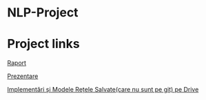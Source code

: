 # NLP-Project

# Project links

[Raport](https://docs.google.com/document/d/1Mmt-Fk9tflH1ww3Hne__4vjS7VpIe-gtjlPbk6wPrGg/edit?usp=sharing)

[Prezentare](https://docs.google.com/presentation/d/1yDYptuxoa9fM4t12lIUIvZnenxA3xTLdaH43iTn34Fw/edit?usp=sharing)

[Implementări și Modele Rețele Salvate(care nu sunt pe git) pe Drive](https://drive.google.com/drive/folders/1Ccg1q66A6f8_XLcZ6zH5vqihc7WdnbZI?usp=sharing)
